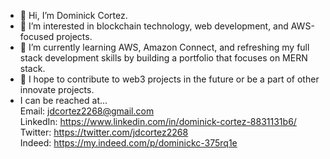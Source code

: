 - 👋 Hi, I’m Dominick Cortez.  
- 👀 I’m interested in blockchain technology, web development, and AWS-focused projects.  
- 🌱 I’m currently learning AWS, Amazon Connect, and refreshing my full stack development skills by building a portfolio that focuses on MERN stack.
- 💞️ I hope to contribute to web3 projects in the future or be a part of other innovate projects. 
- I can be reached at...<br>
  Email: jdcortez2268@gmail.com <br>
  LinkedIn: https://www.linkedin.com/in/dominick-cortez-8831131b6/ <br>
  Twitter:  https://twitter.com/jdcortez2268 <br>
  Indeed: https://my.indeed.com/p/dominickc-375rq1e <br>
  

<!---
dcortez2268/dcortez2268 is a ✨ special ✨ repository because its `README.md` (this file) appears on your GitHub profile.
You can click the Preview link to take a look at your changes.
--->
